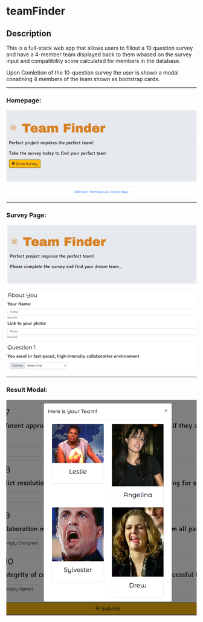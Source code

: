 # teamFinder

## Description
This is a full-stack web app that allows users to fillout a 10 question survey and have a 4-member team displayed back to them wbased on the survey input and compatibility score calculated for members in the database.

Upon Comletion of the 10-question survey the user is shown a modal conatining 4 members of the team shown as bootstrap cards. 

---
### Homepage:
![alt text](./public/image/S1.png "home page")

---
### Survey Page:
![alt text](./public/image/S2.png "survey page")

---
### Result Modal:
![alt text](./public/image/S3.png "Result modal")